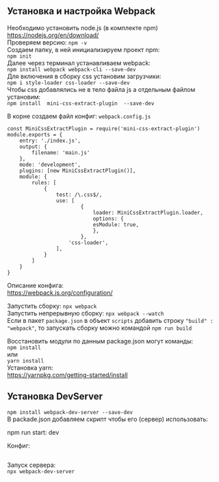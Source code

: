 ## Установка и настройка Webpack
Необходимо установить node.js (в комплекте npm)  
https://nodejs.org/en/download/  
Проверяем версию: ```npm -v```  
Создаем папку, в ней инициализируем проект npm:  
`npm init`  
Далее через терминал устанавливаем webpack:  
`npm install webpack webpack-cli --save-dev`  
Для включения в сборку css установим загрузчики:  
`npm i style-loader css-loader --save-dev`  
Чтобы css добавлялись не в тело файла js а отдельным файлом установим:  
`npm install  mini-css-extract-plugin  --save-dev`  

В корне создаем файл конфиг: `webpack.config.js`  
```
const MiniCssExtractPlugin = require('mini-css-extract-plugin')
module.exports = {
    entry: './index.js',
    output: {
        filename: 'main.js'
    },
    mode: 'development',
    plugins: [new MiniCssExtractPlugin()],
    module: {
        rules: [
            { 
                test: /\.css$/,
                use: [
                        {
                            loader: MiniCssExtractPlugin.loader,
                            options: {
                            esModule: true,
                            },
                        },
                    'css-loader',
                ], 
            }
        ]
    }
}
```
Описание конфига:  
https://webpack.js.org/configuration/  


Запустить сборку: `npx webpack`  
Запустить непрерывную сборку: `npx webpack --watch`  
Если в пакет `package.json` в объект `scripts` добавить строку `"build" : "webpack"`, то запускать сборку можно командой `npm run build`  

Восстановить модули по данным package.json могут команды:  
`npm install`  
или  
`yarn install`  
Установка yarn:  
https://yarnpkg.com/getting-started/install  


## Установка DevServer
`npm install webpack-dev-server --save-dev`  
В packade.json добавляем скрипт чтобы его (сервер) использовать:  

npm run start: dev

Конфиг:  
```

```
Запуск сервера:  
`npx webpack-dev-server`  





[//]: # (# Text // как <h1> ### Text // как <h3>)
[//]: # (Два пробела в конце строки - перенос строки)
[//]: # (1. 2. 3. // авт. создают нумерованный список)
[//]: # (**Text** // <b>)
[//]: # (`Text` // Выделить жетым как одну строку кода)
[//]: # (```Text``` // <code> - блок кода)
[//]: # (https://github.com/sandino/Markdown-Cheatsheet.git)
